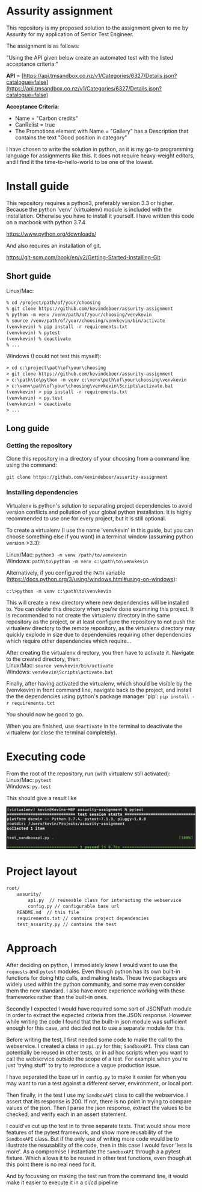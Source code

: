 # Assurity assignment 

This repository is my proposed solution to the assignment given to me by Assurity for my application of Senior Test Engineer.

The assignment is as follows: 

"Using the API given below create an automated test with the listed acceptance criteria:"

**API**  =  [https://api.tmsandbox.co.nz/v1/Categories/6327/Details.json?catalogue=false](https://api.tmsandbox.co.nz/v1/Categories/6327/Details.json?catalogue=false)

**Acceptance Criteria**:

-   Name = "Carbon credits"
-   CanRelist = true
-   The  Promotions  element with  Name = "Gallery" has a Description that contains the text "Good position in category"

I have chosen to write the solution in python, as it is my go-to programming language for assignments like this. It does not require heavy-weight editors, and I find it the time-to-hello-world to be one of the lowest. 

# Install guide

This repository requires a python3, preferably version 3.3 or higher. Because the python 'venv' (virtualenv) module is included with the installation. Otherwise you have to install it yourself. I have written this code on a macbook with python 3.7.4

https://www.python.org/downloads/

And also requires an installation of git.

https://git-scm.com/book/en/v2/Getting-Started-Installing-Git

## Short guide
Linux/Mac:
```
% cd /project/path/of/your/choosing
% git clone https://github.com/kevindeboer/assurity-assignment
% python -m venv /venv/path/of/your/choosing/venvkevin
% source /venv/path/of/your/choosing/venvkevin/bin/activate
(venvkevin) % pip install -r requirements.txt
(venvkevin) % pytest
(venvkevin) % deactivate
% ...
```

Windows (I could not test this myself):
```
> cd c:\project\path\of\your\choosing
> git clone https://github.com/kevindeboer/assurity-assignment
> c:\path\to\python -m venv c:\venv\path\of\your\choosing\venvkevin
> c:\venv\path\of\your\choosing\venvkevin\Scripts\activate.bat
(venvkevin) > pip install -r requirements.txt
(venvkevin) > py.test
(venvkevin) > deactivate
> ...
```

## Long guide
### Getting the repository

Clone this repository in a directory of your choosing from a command line using the command: 

`git clone https://github.com/kevindeboer/assurity-assignment`

### Installing dependencies
Virtualenv is python's solution to separating project dependencies to avoid version conflicts and pollution of your global python installation. It is highly recommended to use one for every project, but it is still optional.

To create a virtualenv (I use the name 'venvkevin' in this guide, but you can choose something else if you want) in a terminal window (assuming python version >3.3):

Linux/Mac: `python3 -m venv /path/to/venvkevin`  
Windows: `path\to\python -m venv c:\path\to\venvkevin`

Alternatively, if you configured the  `PATH`  variable (https://docs.python.org/3/using/windows.html#using-on-windows):

`c:\>python -m venv c:\path\to\venvkevin`

This will create a new directory where new dependencies will be installed to. You can delete this directory when you're done examining this project. It is recommended to not create the virtualenv directory in the same repository as the project, or at least configure the repository to not push the virtualenv directory to the remote repository, as the virtualenv directory may quickly explode in size due to dependencies requiring other dependencies which require other dependencies which require...

After creating the virtualenv directory, you then have to activate it. Navigate to the created directory, then:  
Linux/Mac: `source venvkevin/bin/activate`  
Windows: `venvkevin\Scripts\activate.bat`

Finally, after having activated the virtualenv, which should be visible by the (venvkevin) in front command line, navigate back to the project, and install the the dependencies using python's package manager 'pip':
`pip install -r requirements.txt`

You should now be good to go.

When you are finished, use `deactivate` in the terminal to deactivate the virtualenv (or close the terminal completely). 

# Executing code

From the root of the repository, run (with virtualenv still activated):  
Linux/Mac: `pytest`  
Windows: `py.test`

This should give a result like

![](screenshot.png)

# Project layout
```
root/
    assurity/
        api.py  // reuseable class for interacting the webservice
        config.py // configurable base url
    README.md  // this file
    requirements.txt // contains project dependencies
    test_assurity.py // contains the test
```
# Approach

After deciding on python, I immediately knew I would want to use the `requests` and `pytest` modules. Even though python has its own built-in functions for doing http calls, and making tests. These two packages are widely used within the python community, and some may even consider them the new standard. I also have more experience working with these frameworks rather than the built-in ones.

Secondly I expected I would have required some sort of JSONPath module in order to extract the expected criteria from the JSON response. However while writing the code I found that the built-in json module was sufficient enough for this case, and decided not to use a separate module for this.

Before writing the test, I first needed some code to make the call to the webservice. I created a class in `api.py` for this; `SandboxAPI`. This class can potentially be reused in other tests, or in ad hoc scripts when you want to call the webservice outside the scope of a test. For example when you're just 'trying stuff' to try to reproduce a vague production issue. 

I have separated the base url in `config.py` to make it easier for when you may want to run a test against a different server, environment, or local port. 

Then finally, in the test I use my `SandboxAPI` class to call the webservice. I assert that its response is 200. If not, there is no point in trying to compare values of the json. Then I parse the json response, extract the values to be checked, and verify each in an assert statement.

I could've cut up the test in to three separate tests. That would show more features of the pytest framework, and show more reusability of the `SandboxAPI` class. But if the only use of writing more code would be to illustrate the resusability of the code, then in this case I would favor 'less is more'. As a compromise I instantiate the `SandboxAPI` through a a pytest fixture. Which allows it to be reused in other test functions, even though at this point there is no real need for it.

And by focussing on making the test run from the command line, it would make it easier to execute it in a ci/cd pipeline


